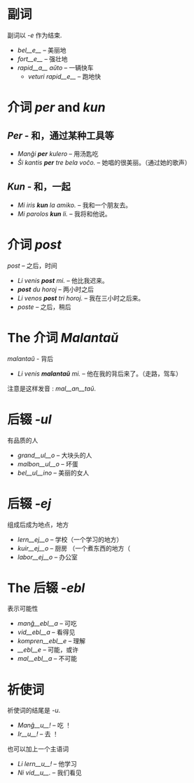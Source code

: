 # 副词

副词以 *-e* 作为结束.

- *bel__e__*   – 美丽地
- *fort__e__*  – 强壮地
- *rapid__a__ aŭto*   – 一辆快车
	- *veturi rapid__e__*   – 跑地快


# 介词 *per* and *kun*

## *Per* - 和，通过某种工具等

- *Manĝi __per__ kulero* – 用汤匙吃
- *Ŝi kantis __per__ tre bela voĉo.* – 她唱的很美丽。（通过她的歌声）
 
## *Kun* - 和，一起 

- *Mi iris __kun__ la amiko.*    – 我和一个朋友去。
- *Mi parolos __kun__ li.*       – 我将和他说。



# 介词 *post*

*post* – 之后，时间

- *Li venis __post__ mi.*   – 他比我迟来。
- *__post__ du horoj* – 两小时之后
- *Li venos __post__ tri horoj.* – 我在三小时之后来。
- *poste* – 之后，稍后


# The 介词 *Malantaŭ*

*malantaŭ* - 背后

- *Li venis __malantaŭ__ mi.* – 他在我的背后来了。（走路，驾车）

注意是这样发音 : *mal__an__taŭ*.
 
# 后辍 *-ul*

有品质的人

- *grand__ul__o*  – 大块头的人
- *malbon__ul__o* – 坏蛋
- *bel__ul__ino*  – 美丽的女人

 

# 后辍 *-ej*

组成后成为地点，地方

- *lern__ej__o*  – 学校（一个学习的地方）
- *kuir__ej__o*  – 厨房 （一个煮东西的地方（
- *labor__ej__o* – 办公室
 

# The 后辍 *-ebl*

表示可能性

- *manĝ__ebl__a* – 可吃
- *vid__ebl__a* – 看得见
- *kompren__ebl__e* – 理解
- *__ebl__e* – 可能，或许
- *mal__ebl__a* – 不可能


# 祈使词

祈使词的结尾是 *-u*.

- *Manĝ__u__!*   – 吃 ！
- *Ir__u__!*   – 去 ！ 

也可以加上一个主语词

- *Li lern__u__!* – 他学习
- *Ni vid__u__.*  – 我们看见
 
